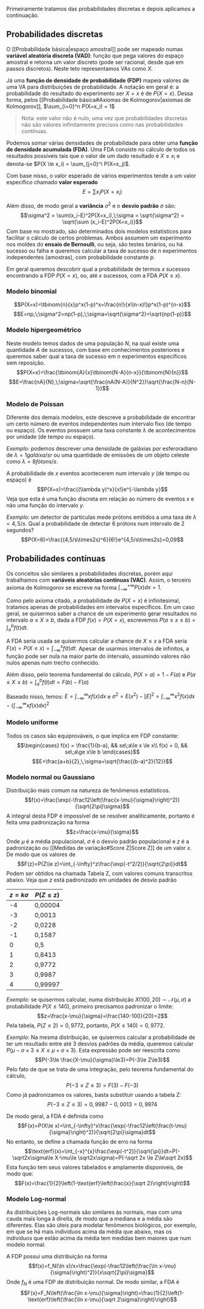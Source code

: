Primeiramente tratamos das probabilidades discretas e depois aplicamos a continuação.

## Probabilidades discretas

O [[Probabilidade básica|espaço amostral]] pode ser mapeado numas **variável aleatória discreta (VAD)**: função que pega valores do espaço amostral e retorna um valor discreto (pode ser racional, desde que em passos discretos). Neste teto representamos VAs como $X$.

Já uma **função de densidade de probabilidade (FDP)** mapeia valores de uma VA para distribuições de probabilidade. A notação em geral é: a probabilidade do resultado do experimento ser $X=x$ é de $P(X=x)$. Dessa forma, pelos [[Probabilidade básica#Axiomas de Kolmogorov|axiomas de Kolmogorov]], $\sum_{i=0}^n P(X=x_i) = 1$

> Nota: este valor não é nulo, uma vez que probabilidades discretas não são valores infinitamente precisos como nas probabilidades contínuas.

Podemos somar várias densidades de probabilidade para obter uma **função de densidade acumulada (FDA)**. Uma FDA consiste no cálculo de todos os resultados possíveis tais que o valor de um dado resultado é $X\le x_i$ e denota-se $P(X \le x_i) = \sum_{j=0}^i P(X=x_j)$.

Com base nisso, o valor esperado de vários experimentos tende a um valor específico chamado **valor esperado**
$$E = \sum x_i P(X=x_i)$$

Além disso, de modo geral a **variância** $\sigma^2$ e o **desvio padrão** $\sigma$ são:
$$\sigma^2 = \sum(x_i-E)^2P(X=x_i),\;\sigma = \sqrt{\sigma^2} = \sqrt{\sum (x_i-E)^2P(X=x_i)}$$
Com base no mostrado, são determinados dois modelos estatísticos para facilitar o cálculo de certos problemas. Ambos assumem um experimento nos moldes do **ensaio de Bernoulli**, ou seja, são testes binários, ou há sucesso ou falha e queremos calcular a taxa de sucesso de $n$ experimentos independentes (amostras), com probabilidade constante $p$.

Em geral queremos descobrir qual a probabilidade de termos $x$ sucessos encontrando a FDP $P(X=x)$, ou, até $x$ sucessos, com a FDA $P(X\le x)$.

### Modelo binomial
$$P(X=x)=\tbinom{n}{x}p^x(1-p)^x=\frac{n!}{x!(n-x)!}p^x(1-p)^{n-x}$$
$$E=np,\;\sigma^2=np(1-p),\;\sigma=\sqrt{\sigma^2}=\sqrt{np(1-p)}$$
### Modelo hipergeométrico
Neste modelo temos dados de uma população $N$, na qual existe uma quantidade $A$ de sucessos, com base em conhecimentos posteriores e queremos saber qual a taxa de sucesso em $n$ experimentos específicos sem reposição.
$$P(X=x)=\frac{\tbinom{A}{x}\tbinom{N-A}{n-x}}{\tbinom{N}{n}}$$
$$E=\frac{nA}{N},\;\sigma=\sqrt{\frac{nA(N-A)}{N^2}}\sqrt{\frac{N-n}{N-1}}$$
### Modelo de Poissan
Diferente dos demais modelos, este descreve a probabilidade de encontrar um certo número de eventos independentes num intervalo fixo (de tempo ou espaço). Os eventos possuem uma taxa constante $\lambda$ de acontecimentos por unidade (de tempo ou espaço).

*Exemplo:* podemos descrever uma densidade de galáxias por esferoradiano de $\lambda = 1galáixa/sr$ ou uma quantidade de emissões de um objeto celeste como $\lambda=8fótons/s$.

A probabilidade de $x$ eventos acontecerem num intervalo $y$ (de tempo ou espaço) é
$$P(X=x)=\frac{(\lambda y)^x}{x!}e^{-\lambda y}$$
Veja que esta é uma função discreta em relação ao número de eventos $x$ e não uma função do intervalo $y$.

*Exemplo:* um detector de partículas mede prótons emitidos a uma taxa de $\lambda=4,5/s$. Qual a probabilidade de detectar 6 prótons num intervalo de 2 segundos?
$$P(X=6)=\frac{(4,5/s\times2s)^6}{6!}e^{4,5/s\times2s}=0,09$$
## Probabilidades contínuas
Os conceitos são similares a probabilidades discretas, porém aqui trabalhamos com **variáveis aleatórias contínuas (VAC)**. Assim, o terceiro axioma de Kolmogorov se escreve na forma $\int_{-\infty}^{+\infty}P(x)dx = 1$.

Como pelo axioma citado, a probabilidade de $P(X=x)$ é infinitesimal, tratamos apenas de probabilidades em intervalos específicos. Em um caso geral, se quisermos saber a chance de um experimento gerar resultados no intervalo $a\le X\le b$, dada a FDP $f(x)=P(X=x)$, escrevemos $P(a\le x\le b) =\int_a^b f(t) dt$.

A FDA seria usada se quisermos calcular a chance de $X\le x$ a FDA seria $F(x) = P(X\le x)=\int_{-\infty}^xf(t)dt$. Apesar de usarmos intervalos de infinitos, a função pode ser nula na maior parte do intervalo, assumindo valores não nulos apenas num trecho conhecido.

Além disso, pelo teorema fundamental do cálculo, $P(X>a)=1-F(a)$ e $P(a\le X\le b)=\int_a^bf(t)dt=F(b)-F(a)$

Baseado nisso, temos: $E = \int_{-\infty}^{\infty}xf(x)dx$ e $\sigma^2 = E(x^2) - [E]^2=\int_{-\infty}^{\infty}x^2f(x)dx-(\int_{-\infty}^{\infty}xf(x)dx)^2$

### Modelo uniforme
Todos os casos são equiprováveis, o que implica em FDP constante:
$$\begin{cases}
f(x) = \frac{1}{b-a}, && se\;a\le x \le x\\
f(x) = 0, && se\;a\ge x\le b
\end{cases}$$
$$E=\frac{a+b}{2},\,\sigma=\sqrt{\frac{(b-a)^2}{12}}$$
### Modelo normal ou Gaussiano
Distribuição mais comum na natureza de fenômenos estatísticos.
$$f(x)=\frac{\exp(-\frac12\left(\frac{x-\mu}{\sigma}\right)^2)}{\sqrt{2\pi}\sigma}$$
A integral desta FDP é impossível de se resolver analiticamente, portanto é feita uma padronização na forma
$$z=\frac{x-\mu}{\sigma}$$
Onde $\mu$ é a média populacional, $\sigma$ é o desvio padrão populacional e $z$ é a padronização ou [[Medidas de variação#Score Z|Score Z]] de um valor $x$. De modo que os valores de
$$F(z)=P(Z\le z)=\int_{-\infty}^z\frac{\exp(-t^2/2)}{\sqrt{2\pi}}dt$$
Podem ser obtidos na chamada Tabela Z, com valores comuns transcritos abaixo. Veja que $z$ está padronizado em unidades de desvio padrão

| $z=k\sigma$ | $P(Z\le z)$ |
| ---- | ---- |
| -4 | 0,00004 |
| -3 | 0,0013 |
| -2 | 0,0228 |
| -1 | 0,1587 |
| 0 | 0,5 |
| 1 | 0,8413 |
| 2 | 0,9772 |
| 3 | 0,9987 |
| 4 | 0,99997 |
*Exemplo:* se quisermos calcular, numa distribuição $X(100,20)\sim\mathcal N(\mu,\sigma)$ a probabilidade $P(X\le140)$, primeiro precisamos padronizar o limite:
$$z=\frac{x-\mu}{\sigma}=\frac{140-100}{20}=2$$
Pela tabela, $P(Z\le2)=0,9772$, portanto, $P(X\le140)=0,9772$.

*Exemplo:* Na mesma distribuição, se quisermos calcular a probabilidade de ter um resultado entre até 3 desvios padrões da média, queremos calcular $P(\mu-\sigma\times3\le X \le\mu+\sigma\times3)$. Esta expressão pode ser reescrita como
$$P(-3\le \frac{X-\mu}{\sigma}\le3)=P(-3\le Z\le3)$$
Pelo fato de que se trata de uma integração, pelo teorema fundamental do cálculo,
$$P(-3\le Z\le3)=F(3)-F(-3)$$
Como já padronizamos os valores, basta substituir usando a tabela Z:
$$P(-3\le Z\le3)=0,9987-0,0013=0,9974$$

De modo geral, a FDA é definida como
$$F(x)=P(X\le x)=\int_{-\infty}^x\frac{\exp(-\frac12\left(\frac{t-\mu}{\sigma}\right)^2)}{\sqrt{2\pi}\sigma}dt$$
No entanto, se define a chamada função de erro na forma
$$\text{erf}(x)=\int_{-x}^{x}\frac{\exp(-t^2)}{\sqrt{\pi}}dt=P(-\sqrt2x\sigma\le X-\mu\le \sqrt2x\sigma)=P(-\sqrt 2x \le Z\le\sqrt 2x)$$
Esta função tem seus valores tabelados e amplamente disponíveis, de modo que:
$$F(x)=\frac{1}{2}\left(1-\text{erf}\left(\frac{x}{\sqrt 2}\right)\right)$$

### Modelo Log-normal
As distribuições Log-normais são similares às normais, mas com uma cauda mais longa à direita, de modo que a mediana e a média são diferentes. Elas são úteis para modelar fenômenos biológicos, por exemplo, em que se há mais indivíduos acima da média que abaixo, mas os indivíduos que estão acima da média tem medidas bem maiores que num modelo normal.

A FDP possui uma distribuição na forma
$$f(x)=f_N(\ln x)/x=\frac{\exp(-\frac12\left(\frac{\ln x-\mu}{\sigma}\right)^2)}{x\sqrt{2\pi}\sigma}$$
Onde $f_N$ é uma FDP de distribuição normal. De modo similar, a FDA é
$$F(x)=F_N\left(\frac{\ln x-\mu}{\sigma}\right)=\frac{1}{2}\left(1-\text{erf}\left(\frac{\ln x-\mu}{\sqrt 2\sigma}\right)\right)$$
